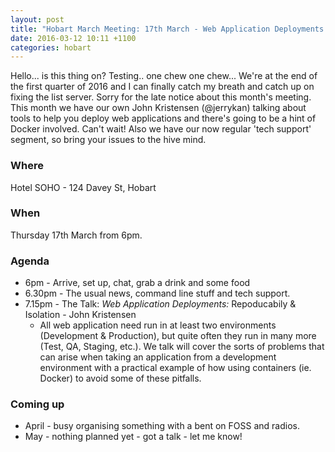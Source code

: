 ```yaml
---
layout: post
title: "Hobart March Meeting: 17th March - Web Application Deployments: Repoducabily & Isolation - John Kristensen"
date: 2016-03-12 10:11 +1100
categories: hobart
---
```


Hello... is this thing on? Testing.. one chew one chew... We're at the end of
the first quarter of 2016 and I can finally catch my breath and catch up on
fixing the list server. Sorry for the late notice about this month's meeting.
This month we have our own John Kristensen (@jerrykan) talking about tools to
help you deploy web applications and there's going to be a hint of Docker
involved. Can't wait! Also we have our now regular 'tech support' segment, so
bring your issues to the hive mind.

### Where

Hotel SOHO - 124 Davey St, Hobart

### When

Thursday 17th March from 6pm.

### Agenda

  * 6pm - Arrive, set up, chat, grab a drink and some food
  * 6.30pm - The usual news, command line stuff and tech support.
  * 7.15pm - The Talk: _Web Application Deployments:_ Repoducabily & Isolation - John Kristensen
    * All web application need run in at least two environments (Development & Production), but quite often they run in many more (Test, QA, Staging, etc.). We talk will cover the sorts of problems that can arise when taking an application from a development environment with a practical example of how using containers (ie. Docker) to avoid some of these pitfalls.

### Coming up

  * April - busy organising something with a bent on FOSS and radios.
  * May - nothing planned yet - got a talk - let me know!